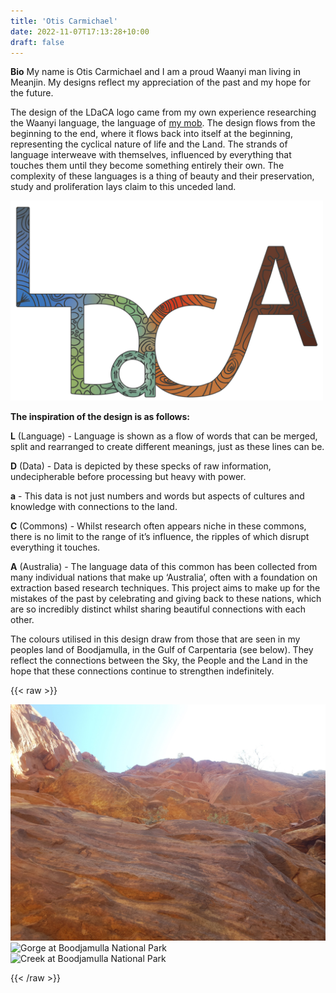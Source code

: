 ```yaml
---
title: 'Otis Carmichael'
date: 2022-11-07T17:13:28+10:00
draft: false
---
```


**Bio**
My name is Otis Carmichael and I am a proud Waanyi man living in Meanjin. My designs reflect my appreciation of the past and my hope for the future.

The design of the LDaCA logo came from my own experience researching the Waanyi language, the language of [my mob](https://en.wikipedia.org/wiki/Waanyi). The design flows from the beginning to the end, where it flows back into itself at the beginning, representing the cyclical nature of life and the Land. The strands of language interweave with themselves, influenced by everything that touches them until they become something entirely their own. The complexity of these languages is a thing of beauty and their preservation, study and proliferation lays claim to this unceded land. 

<img src="logo-dark.png" width="500" alt="LDaCA Logo">

**The inspiration of the design is as follows:**

**L** (Language) - Language is shown as a flow of words that can be merged, split and rearranged to create different meanings, just as these lines can be.

**D** (Data) - Data is depicted by these specks of raw information, undecipherable before processing but heavy with power.

**a** - This data is not just numbers and words but aspects of cultures and knowledge with connections to the land. 

**C** (Commons) - Whilst research often appears niche in these commons, there is no limit to the range of it’s influence, the ripples of which disrupt everything it touches.

**A** (Australia) - The language data of this common has been collected from many individual nations that make up ‘Australia’, often with a foundation on extraction based research techniques. This project aims to make up for the mistakes of the past by celebrating and giving back to these nations, which are so incredibly distinct whilst sharing beautiful connections with each other.

The colours utilised in this design draw from those that are seen in my peoples land of Boodjamulla, in the Gulf of Carpentaria (see below). They reflect the connections between the Sky, the People and the Land in the hope that these connections continue to strengthen indefinitely.

{{< raw >}}

<div class="grid">
    <div class="item left">
        <img src="boodjamulla1.jpg" alt="Cliffs at Boodjamulla National Park">
    </div>
    <div class="item upper_right">
        <img src="boodjamulla2.jpg" alt="Gorge at Boodjamulla National Park">
    </div>
    <div class="item lower_right">
        <img src="boodjamulla3.jpg" alt="Creek at Boodjamulla National Park">
    </div>
</div>

{{< /raw >}}


